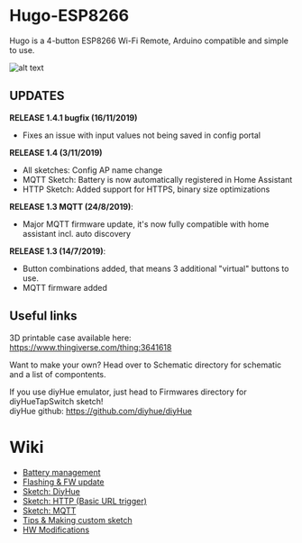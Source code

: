 # Hugo-ESP8266

Hugo is a 4-button ESP8266 Wi-Fi Remote, Arduino compatible and simple to use.

![alt text](https://raw.githubusercontent.com/mcer12/Hugo-ESP8266/master/Images/hugo_numbered.png)

## UPDATES

**RELEASE 1.4.1 bugfix (16/11/2019)**
- Fixes an issue with input values not being saved in config portal 

**RELEASE 1.4 (3/11/2019)**
- All sketches: Config AP name change
- MQTT Sketch: Battery is now automatically registered in Home Assistant  
- HTTP Sketch: Added support for HTTPS, binary size optimizations  

**RELEASE 1.3 MQTT (24/8/2019)**:  
- Major MQTT firmware update, it's now fully compatible with home assistant incl. auto discovery  
  
**RELEASE 1.3 (14/7/2019)**:  
- Button combinations added, that means 3 additional "virtual" buttons to use.  
- MQTT firmware added

## Useful links
3D printable case available here:  
https://www.thingiverse.com/thing:3641618  

Want to make your own? Head over to Schematic directory for schematic and a list of compontents.

If you use diyHue emulator, just head to Firmwares directory for diyHueTapSwitch sketch!  
diyHue github: https://github.com/diyhue/diyHue  

# Wiki
* [Battery management](https://github.com/mcer12/Hugo-ESP8266/wiki/Battery-management)
* [Flashing & FW update](https://github.com/mcer12/Hugo-ESP8266/wiki/Flashing-&-FW-update)
* [Sketch: DiyHue](https://github.com/mcer12/Hugo-ESP8266/wiki/Sketch:-DiyHue)
* [Sketch: HTTP (Basic URL trigger)](https://github.com/mcer12/Hugo-ESP8266/wiki/Sketch:-HTTP-(Basic-URL-trigger))
* [Sketch: MQTT](https://github.com/mcer12/Hugo-ESP8266/wiki/Sketch:-MQTT)
* [Tips & Making custom sketch](https://github.com/mcer12/Hugo-ESP8266/wiki/Tips-&-Making-custom-sketch)
* [HW Modifications](https://github.com/mcer12/Hugo-ESP8266/wiki/HW-Modifications)
